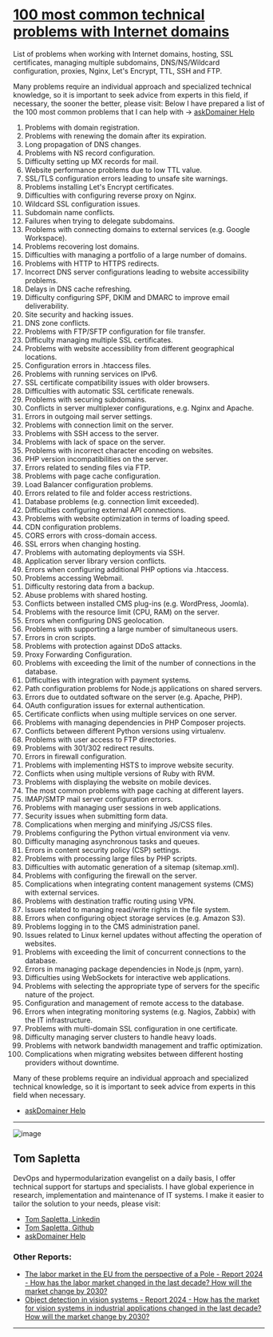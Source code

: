 # [100 most common technical problems with Internet domains](http://100.askdomainer.com)


List of problems when working with Internet domains, hosting, SSL certificates, managing multiple subdomains, DNS/NS/Wildcard configuration, proxies, Nginx, Let's Encrypt, TTL, SSH and FTP.

Many problems require an individual approach and specialized technical knowledge, so it is important to seek advice from experts in this field, if necessary, the sooner the better, please visit:
Below I have prepared a list of the 100 most common problems that I can help with -> [askDomainer Help](https://oferta.askdomainer.com/)
  
1. Problems with domain registration.
2. Problems with renewing the domain after its expiration.
3. Long propagation of DNS changes.
4. Problems with NS record configuration.
5. Difficulty setting up MX records for mail.
6. Website performance problems due to low TTL value.
7. SSL/TLS configuration errors leading to unsafe site warnings.
8. Problems installing Let's Encrypt certificates.
9. Difficulties with configuring reverse proxy on Nginx.
10. Wildcard SSL configuration issues.
11. Subdomain name conflicts.
12. Failures when trying to delegate subdomains.
13. Problems with connecting domains to external services (e.g. Google Workspace).
14. Problems recovering lost domains.
15. Difficulties with managing a portfolio of a large number of domains.
16. Problems with HTTP to HTTPS redirects.
17. Incorrect DNS server configurations leading to website accessibility problems.
18. Delays in DNS cache refreshing.
19. Difficulty configuring SPF, DKIM and DMARC to improve email deliverability.
20. Site security and hacking issues.
21. DNS zone conflicts.
22. Problems with FTP/SFTP configuration for file transfer.
23. Difficulty managing multiple SSL certificates.
24. Problems with website accessibility from different geographical locations.
25. Configuration errors in .htaccess files.
26. Problems with running services on IPv6.
27. SSL certificate compatibility issues with older browsers.
28. Difficulties with automatic SSL certificate renewals.
29. Problems with securing subdomains.
30. Conflicts in server multiplexer configurations, e.g. Nginx and Apache.
31. Errors in outgoing mail server settings.
32. Problems with connection limit on the server.
33. Problems with SSH access to the server.
34. Problems with lack of space on the server.
35. Problems with incorrect character encoding on websites.
36. PHP version incompatibilities on the server.
37. Errors related to sending files via FTP.
38. Problems with page cache configuration.
39. Load Balancer configuration problems.
40. Errors related to file and folder access restrictions.
41. Database problems (e.g. connection limit exceeded).
42. Difficulties configuring external API connections.
43. Problems with website optimization in terms of loading speed.
44. CDN configuration problems.
45. CORS errors with cross-domain access.
46. SSL errors when changing hosting.
47. Problems with automating deployments via SSH.
48. Application server library version conflicts.
49. Errors when configuring additional PHP options via .htaccess.
50. Problems accessing Webmail.
51. Difficulty restoring data from a backup.
52. Abuse problems with shared hosting.
53. Conflicts between installed CMS plug-ins (e.g. WordPress, Joomla).
54. Problems with the resource limit (CPU, RAM) on the server.
55. Errors when configuring DNS geolocation.
56. Problems with supporting a large number of simultaneous users.
57. Errors in cron scripts.
58. Problems with protection against DDoS attacks.
59. Proxy Forwarding Configuration.
60. Problems with exceeding the limit of the number of connections in the database.
61. Difficulties with integration with payment systems.
62. Path configuration problems for Node.js applications on shared servers.
63. Errors due to outdated software on the server (e.g. Apache, PHP).
64. OAuth configuration issues for external authentication.
65. Certificate conflicts when using multiple services on one server.
66. Problems with managing dependencies in PHP Composer projects.
67. Conflicts between different Python versions using virtualenv.
68. Problems with user access to FTP directories.
69. Problems with 301/302 redirect results.
70. Errors in firewall configuration.
71. Problems with implementing HSTS to improve website security.
72. Conflicts when using multiple versions of Ruby with RVM.
73. Problems with displaying the website on mobile devices.
74. The most common problems with page caching at different layers.
75. IMAP/SMTP mail server configuration errors.
76. Problems with managing user sessions in web applications.
77. Security issues when submitting form data.
78. Complications when merging and minifying JS/CSS files.
79. Problems configuring the Python virtual environment via venv.
80. Difficulty managing asynchronous tasks and queues.
81. Errors in content security policy (CSP) settings.
82. Problems with processing large files by PHP scripts.
83. Difficulties with automatic generation of a sitemap (sitemap.xml).
84. Problems with configuring the firewall on the server.
85. Complications when integrating content management systems (CMS) with external services.
86. Problems with destination traffic routing using VPN.
87. Issues related to managing read/write rights in the file system.
88. Errors when configuring object storage services (e.g. Amazon S3).
89. Problems logging in to the CMS administration panel.
90. Issues related to Linux kernel updates without affecting the operation of websites.
91. Problems with exceeding the limit of concurrent connections to the database.
92. Errors in managing package dependencies in Node.js (npm, yarn).
93. Difficulties using WebSockets for interactive web applications.
94. Problems with selecting the appropriate type of servers for the specific nature of the project.
95. Configuration and management of remote access to the database.
96. Errors when integrating monitoring systems (e.g. Nagios, Zabbix) with the IT infrastructure.
97. Problems with multi-domain SSL configuration in one certificate.
98. Difficulty managing server clusters to handle heavy loads.
99. Problems with network bandwidth management and traffic optimization.
100. Complications when migrating websites between different hosting providers without downtime.

Many of these problems require an individual approach and specialized technical knowledge, so it is important to seek advice from experts in this field when necessary.
+ [askDomainer Help](https://oferta.askdomainer.com/)



---



![image](https://github.com/tom-sapletta-com/rynek-pracy-2030-eu/assets/5669657/24abdad9-5aff-4834-95a0-d7215cc6e0bc)

## Tom Sapletta

DevOps and hypermodularization evangelist on a daily basis, I offer technical support for startups and specialists.
I have global experience in research, implementation and maintenance of IT systems.
I make it easier to tailor the solution to your needs, please visit:

+ [Tom Sapletta, Linkedin](https://www.linkedin.com/in/tom-sapletta-com)
+ [Tom Sapletta, Github](https://github.com/tom-sapletta-com)
+ [askDomainer Help](https://oferta.askdomainer.com/)

### Other Reports:

+ [The labor market in the EU from the perspective of a Pole - Report 2024 - How has the labor market changed in the last decade? How will the market change by 2030?](https://2024.teleworking.info/)
+ [Object detection in vision systems - Report 2024 - How has the market for vision systems in industrial applications changed in the last decade? How will the market change by 2030?](https://2024.teleoperator.info/)

---




<script src="https://cdn.jsdelivr.net/npm/mermaid@10.8.0/dist/mermaid.min.js"></script>
<script>
var config = {
    startOnReady:true,
    theme: 'forest',
    flowchart:{
            useMaxWidth:false,
            htmlLabels:true
        }
};
mermaid.initialize(config);
mermaid.init(undefined, '.language-mermaid');
</script>

<script type="module">
    /**
  import mermaid from 'https://cdn.jsdelivr.net/npm/mermaid@10/dist/mermaid.esm.min.mjs';
  mermaid.initialize({
    startOnLoad: true,
    theme: 'dark'
  });
  */
</script>
